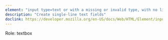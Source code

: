 ```yaml
---
element: "input type=text or with a missing or invalid type, with no list attribute"
description: "Create single-line text fields"
doclink: https://developer.mozilla.org/en-US/docs/Web/HTML/Element/input/text
---
```


<p>Role: textbox </p>
